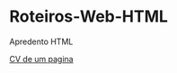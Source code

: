 # Roteiros-Web-HTML
 Apredento HTML

<a href="https://github.com/weslei573/Roteiros-Web-HTML/blob/main/HTML-Projetos/CV-de-um-pagina/index.html">CV de um pagina</a>
